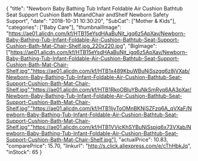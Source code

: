 {
	"title": "Newborn Baby Bathing Tub Infant Foldable Air Cushion Bathtub Seat Support Cushion Bath MatandChair andShelf Newborn Safety Support",
	"date": "2018-10-31 10:30:20",
	"SubCat": ["Mother & Kids"],
	"categories": ["Baby Care"],
	"thumbnailImage": "https://ae01.alicdn.com/kf/HTB15eYsdHAaBuNjt_igq6z5ApXav/Newborn-Baby-Bathing-Tub-Infant-Foldable-Air-Cushion-Bathtub-Seat-Support-Cushion-Bath-Mat-Chair-Shelf.jpg_220x220.jpg",
	"BigImage": ["https://ae01.alicdn.com/kf/HTB15eYsdHAaBuNjt_igq6z5ApXav/Newborn-Baby-Bathing-Tub-Infant-Foldable-Air-Cushion-Bathtub-Seat-Support-Cushion-Bath-Mat-Chair-Shelf.jpg","https://ae01.alicdn.com/kf/HTB1x489KbuWBuNjSszgq6z8jVXab/Newborn-Baby-Bathing-Tub-Infant-Foldable-Air-Cushion-Bathtub-Seat-Support-Cushion-Bath-Mat-Chair-Shelf.jpg","https://ae01.alicdn.com/kf/HTB1RkoOBIuYBuNkSmRyq6AA3pXar/Newborn-Baby-Bathing-Tub-Infant-Foldable-Air-Cushion-Bathtub-Seat-Support-Cushion-Bath-Mat-Chair-Shelf.jpg","https://ae01.alicdn.com/kf/HTB1IjyToOMnBKNjSZFzq6A_qVXaF/Newborn-Baby-Bathing-Tub-Infant-Foldable-Air-Cushion-Bathtub-Seat-Support-Cushion-Bath-Mat-Chair-Shelf.jpg","https://ae01.alicdn.com/kf/HTB1VVicKhSYBuNjSspjq6x73VXab/Newborn-Baby-Bathing-Tub-Infant-Foldable-Air-Cushion-Bathtub-Seat-Support-Cushion-Bath-Mat-Chair-Shelf.jpg"],
	"actualPrice": 10.83,
	"comparePrice": 15.70,
	"linkurl": "http://s.click.aliexpress.com/e/cThHbkJq",
	"inStock": 65
}

